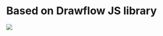 # Based on Drawflow JS library

![](https://github.com/DavorBeg/Drawflow-Blazor/assets/8352415/a00abea0-bce8-47f5-88f9-f6b16c0e7f2a)
